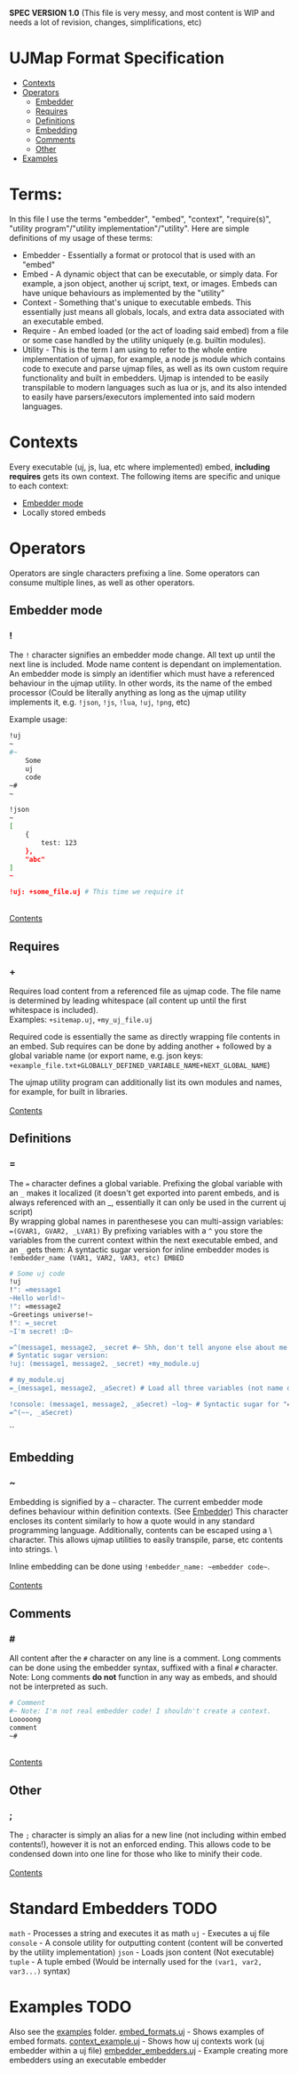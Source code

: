 **SPEC VERSION 1.0** (This file is very messy, and most content is WIP and needs a lot of revision, changes, simplifications, etc)
# UJMap Format Specification
- [Contexts](#contexts)
- [Operators](#operators)
	* [Embedder](#embedder-mode)
	* [Requires](#requires)
	* [Definitions](#definitions)
	* [Embedding](#embedding)
	* [Comments](#comments)
	* [Other](#other)
- [Examples](#examples)

# Terms:
In this file I use the terms "embedder", "embed", "context", "require(s)", "utility program"/"utility implementation"/"utility". Here are simple definitions of my usage of these terms:
* Embedder - Essentially a format or protocol that is used with an "embed"
* Embed - A dynamic object that can be executable, or simply data. For example, a json object, another uj script, text, or images. Embeds can have unique behaviours as implemented by the "utility"
* Context - Something that's unique to executable embeds. This essentially just means all globals, locals, and extra data associated with an executable embed.
* Require - An embed loaded (or the act of loading said embed) from a file or some case handled by the utility uniquely (e.g. builtin modules).
* Utility - This is the term I am using to refer to the whole entire implementation of ujmap, for example, a node js module which contains code to execute and parse ujmap files, as well as its own custom require functionality and built in embedders. Ujmap is intended to be easily transpilable to modern languages such as lua or js, and its also intended to easily have parsers/executors implemented into said modern languages.

# Contexts
Every executable (uj, js, lua, etc where implemented) embed, **including requires** gets its own context. The following items are specific and unique to each context:
* [Embedder mode](#embedder-mode)
* Locally stored embeds

# Operators
Operators are single characters prefixing a line. Some operators can consume multiple lines, as well as other operators.
## Embedder mode
### !
The `!` character signifies an embedder mode change. All text up until the next line is included. Mode name content is dependant on implementation.\
An embedder mode is simply an identifier which must have a referenced behaviour in the ujmap utility. In other words, its the name of the embed processor (Could be literally anything as long as the ujmap utility implements it, e.g. `!json`, `!js`, `!lua`, `!uj`, `!png`, etc)

Example usage:
```sh
!uj
~
#~
	Some
	uj
	code
~#
~

!json
~
[
	{
		test: 123
	},
	"abc"
]
~

!uj: +some_file.uj # This time we require it
```
\
[Contents](#ujmap-specification)
## Requires
### +
Requires load content from a referenced file as ujmap code. The file name is determined by leading whitespace (all content up until the first whitespace is included).\
Examples: `+sitemap.uj`, `+my_uj_file.uj`

Required code is essentially the same as directly wrapping file contents in an embed.
Sub requires can be done by adding another + followed by a global variable name (or export name, e.g. json keys: `+example_file.txt+GLOBALLY_DEFINED_VARIABLE_NAME+NEXT_GLOBAL_NAME`)

The ujmap utility program can additionally list its own modules and names, for example, for built in libraries.
\
\
[Contents](#ujmap-specification)
## Definitions
### =
The `=` character defines a global variable. Prefixing the global variable with an `_` makes it localized (it doesn't get exported into parent embeds, and is always referenced with an _, essentially it can only be used in the current uj script)\
By wrapping global names in parenthesese you can multi-assign variables:
`=(GVAR1, GVAR2, _LVAR1)`
By prefixing variables with a `^` you store the variables from the current context within the next executable embed, and an `_` gets them:
A syntactic sugar version for inline embedder modes is `!embedder_name (VAR1, VAR2, VAR3, etc) EMBED`
```sh
# Some uj code
!uj
!": =message1
~Hello world!~
!": =message2
~Greetings universe!~
!": =_secret
~I'm secret! :D~

=^(message1, message2, _secret #~ Shh, don't tell anyone else about me ;) ~#); !uj: +my_module.uj # Pass some arguments to our module
# Syntatic sugar version:
!uj: (message1, message2, _secret) +my_module.uj

# my_module.uj
=_(message1, message2, _aSecret) # Load all three variables (not name dependant, just order dependant, much like a function call)

!console: (message1, message2, _aSecret) ~log~ # Syntactic sugar for "=^(message1, message2, _aSecret) !console: ~log~"
=^(~~, _aSecret)
```
``
## Embedding
### ~
Embedding is signified by a `~` character. The current embedder mode defines behaviour within definition contexts. (See [Embedder](#embedder-mode)) This character encloses its content similarly to how a quote would in any standard programming language. Additionally, contents can be escaped using a \ character.
This allows ujmap utilities to easily transpile, parse, etc contents into strings. \

Inline embedding can be done using `!embedder_name: ~embedder code~`. \
\
[Contents](#ujmap-specification)
## Comments
### \#
All content after the `#` character on any line is a comment. Long comments can be done using the embedder syntax, suffixed with a final `#` character.\
Note: Long comments **do not** function in any way as embeds, and should not be interpreted as such.
```sh
# Comment
#~ Note: I'm not real embedder code! I shouldn't create a context.
Looooong
comment
~#
```
\
[Contents](#ujmap-specification)
## Other
### ;
The `;` character is simply an alias for a new line (not including within embed contents!), however it is not an enforced ending. This allows code to be condensed down into one line for those who like to minify their code.\
\
[Contents](#ujmap-specification)

# Standard Embedders **TODO**
`math` - Processes a string and executes it as math
`uj` - Executes a uj file
`console` - A console utility for outputting content (content will be converted by the utility implementation)
`json` - Loads json content (Not executable)
`tuple` - A tuple embed (Would be internally used for the `(var1, var2, var3...)` syntax)

# Examples **TODO**
Also see the [examples](examples) folder.
[embed_formats.uj](examples/embed_formats.uj) - Shows examples of embed formats.
[context_example.uj](examples/contexts/context_example.uj) - Shows how uj contexts work (uj embedder within a uj file)
[embedder_embedders.uj](examples/embedder_embedders/embedder_embedders.uj) - Example creating more embedders using an executable embedder
